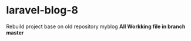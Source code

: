 # laravel-blog-8
Rebuild project base on old repository myblog
<b>All Workking file in branch master</b>
